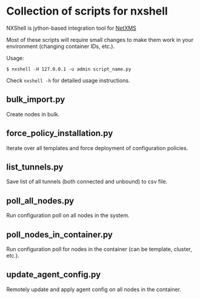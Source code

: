 # Collection of scripts for nxshell

NXShell is jython-based integration tool for [NetXMS](https://netxms.org/)

Most of these scripts will require small changes to make them work in your environment (changing container IDs, etc.).

Usage:

```
$ nxshell -H 127.0.0.1 -u admin script_name.py
```

Check `nxshell -h` for detailed usage instructions.

## bulk_import.py

Create nodes in bulk.

## force_policy_installation.py

Iterate over all templates and force deployment of configuration policies.

## list_tunnels.py

Save list of all tunnels (both connected and unbound) to csv file.

## poll_all_nodes.py

Run configuration poll on all nodes in the system.

## poll_nodes_in_container.py

Run configuration poll for nodes in the container (can be template, cluster, etc.).

## update_agent_config.py

Remotely update and apply agent config on all nodes in the container.
